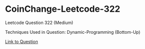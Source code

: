 # CoinChange-Leetcode-322

Leetcode Question 322 (Medium)

Techniques Used in Question:
Dynamic-Programming (Bottom-Up)

[Link to Question](https://leetcode.com/problems/coin-change/)
